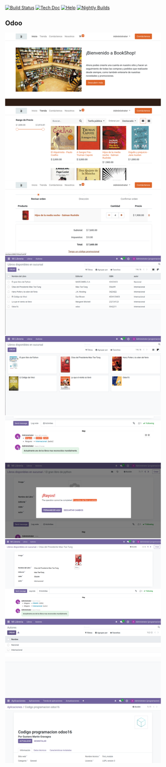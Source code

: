 [![Build Status](https://runbot.odoo.com/runbot/badge/flat/1/master.svg)](https://runbot.odoo.com/runbot)
[![Tech Doc](https://img.shields.io/badge/master-docs-875A7B.svg?style=flat&colorA=8F8F8F)](https://www.odoo.com/documentation/16.0)
[![Help](https://img.shields.io/badge/master-help-875A7B.svg?style=flat&colorA=8F8F8F)](https://www.odoo.com/forum/help-1)
[![Nightly Builds](https://img.shields.io/badge/master-nightly-875A7B.svg?style=flat&colorA=8F8F8F)](https://nightly.odoo.com/)

Odoo
----
![](https://github.com/gustavogravagna/CustomizationBookShop.Odoo16/blob/main/1.png)
![](https://github.com/gustavogravagna/CustomizationBookShop.Odoo16/blob/main/2.png)
![](https://github.com/gustavogravagna/CustomizationBookShop.Odoo16/blob/main/3.png)
![](https://github.com/gustavogravagna/CustomizationBookShop.Odoo16/blob/main/4.png)
![](https://github.com/gustavogravagna/CustomizationBookShop.Odoo16/blob/main/5.png)
![](https://github.com/gustavogravagna/CustomizationBookShop.Odoo16/blob/main/6.png)
![](https://github.com/gustavogravagna/CustomizationBookShop.Odoo16/blob/main/7.png)
![](https://github.com/gustavogravagna/CustomizationBookShop.Odoo16/blob/main/8.png)
![](https://github.com/gustavogravagna/CustomizationBookShop.Odoo16/blob/main/9.png)
![](https://github.com/gustavogravagna/CustomizationBookShop.Odoo16/blob/main/10.png)





